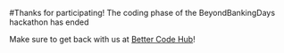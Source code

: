 #Thanks for participating!
The coding phase of the BeyondBankingDays hackathon has ended

Make sure to get back with us at [Better Code Hub](https://bettercodehub.com)!
